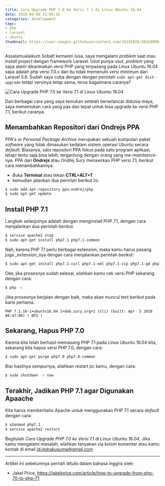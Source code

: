 ```yaml
---
title: Cara Upgrade PHP 7.0 ke Versi 7.1 di Linux Ubuntu 16.04
date: 2018-04-06 21:05:16
categories: development
tags: 
- php 
- laravel
- ubuntu
thumbnail: https://user-images.githubusercontent.com/10141928/38428090-2609ea6e-39e5-11e8-9e9e-5b57c0a6d5e2.png
---
```

Assalamualaikum Sobat! kemaren lusa, saya mengalami _problem_ saat mau _install project_  dengan framework Laravel. Usut punya usut, _problem_ yang saya alami dikarenakan versi PHP yang terpasang pada Linux Ubuntu 16.04 saya adalah php versi 7.0.x dan itu tidak memenuhi versi minimum dari Laravel 5.6. Sudah saya coba dengan dengan perintah `sudo apt-get dist-upgrade` tetapi versinya tetap sama, terus bagaimana caranya?
<!-- more -->
![Cara Upgrade PHP 7.0 ke Versi 7.1 di Linux Ubuntu 16.04](https://user-images.githubusercontent.com/10141928/38428089-25cca406-39e5-11e8-90ae-e5ae1dbb347d.png)

Dari berbagai cara yang saya temukan setelah berselancar didunia maya, saya menemukan cara yang pas dan tepat untuk bisa upgrade ke versi PHP 7.1, berikut caranya.
## Menambahkan Repositori dari Ondrejs PPA
PPA's or _Personal Package Archive_ merupakan sebuah kumpulan paket _software_ yang tidak dimasukan kedalam sistem operasi Ubuntu secara _default_. Biasanya, satu repositori PPA fokus pada satu program aplikasi, tetapi tentu saja bisa lebih, tergantung dengan orang yang me-_maintaince_-nya. PPA dari **Ondrejs** atau Ondřej Surý menawrkan PHP versi 7.1, berikut cara menambahkannya.
- Buka **Terminal** atau tekan **CTRL+ALT+T** 
- kemudian jalankan dua perintah berikut ini.
```bash
$ sudo add-apt-repository ppa:ondrej/php
$ sudo apt-get update
```
## Install PHP 7.1
Langkah selanjutnya adalah dengan menginstall PHP 7.1, dengan cara menjalankan dua perintah berikut:
```bash
$ service apache2 stop
$ sudo apt-get install php7.1 php7.1-common
```
Nah, karena PHP 7.1 perlu berbagai extension, maka kamu harus pasang juga _extension_nya dengan cara menjalankan perintah berikut:
```bash
$ sudo apt-get install php7.1-curl php7.1-xml php7.1-zip php7.1-gd php7.1-mysql php7.1-mbstring
```
Oke, jika prosesnya sudah selesai, silahkan kamu cek versi PHP sekarang dengan cara:
```bash
$ php -v
```
Jika prosesnya berjalan dengan baik, maka akan muncul text berikut pada baris pertama.
```
PHP 7.1.16-1+ubuntu16.04.1+deb.sury.org+1 (cli) (built: Apr  5 2018 08:47:00) ( NTS )
```
## Sekarang, Hapus PHP 7.0
Karena kita telah berhasil memasang PHP 7.1 pada Linux Ubuntu 16.04 kita, sekarang kita hapus versi PHP 7.0, dengan cara:
```bash
$ sudo apt-get purge php7.0 php7.0-common
```
Biar hasilnya sempurnya, silahkan restart pc kamu, dengan cara:
```bash
$ sudo shutdown -r now
```
## Terakhir, Jadikan PHP 7.1 agar Digunakan Apaache
Kita harus memberitahu Apache untuk menggunakan PHP 7.1 secara _default_ dengan cara:
```bash
$ a2enmod php7.1
$ service apache2 restart
```
Begitulah _Cara Upgrade PHP 7.0 ke Versi 7.1 di Linux Ubuntu 16.04_, Jika kamu mengalami masalah, silahkan tanyakan via kolom komentar atau kamu kontak di email id.indrakusuma@gmail.com

---
Artikel ini sebelumnya pernah ditulis dalam bahasa inggris oleh:
- Jakel Price, https://jakelprice.com/article/how-to-upgrade-from-php-70-to-php-71

